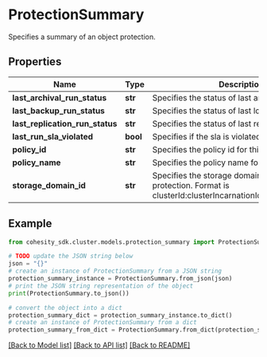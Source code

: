 # ProtectionSummary

Specifies a summary of an object protection.

## Properties

Name | Type | Description | Notes
------------ | ------------- | ------------- | -------------
**last_archival_run_status** | **str** | Specifies the status of last archival run. | [optional] 
**last_backup_run_status** | **str** | Specifies the status of last local back up run. | [optional] 
**last_replication_run_status** | **str** | Specifies the status of last replication run. | [optional] 
**last_run_sla_violated** | **bool** | Specifies if the sla is violated in last run. | [optional] 
**policy_id** | **str** | Specifies the policy id for this protection. | [optional] 
**policy_name** | **str** | Specifies the policy name for this group. | [optional] 
**storage_domain_id** | **str** | Specifies the storage domain id of this protection. Format is clusterId:clusterIncarnationId:storageDomainId. | [optional] 

## Example

```python
from cohesity_sdk.cluster.models.protection_summary import ProtectionSummary

# TODO update the JSON string below
json = "{}"
# create an instance of ProtectionSummary from a JSON string
protection_summary_instance = ProtectionSummary.from_json(json)
# print the JSON string representation of the object
print(ProtectionSummary.to_json())

# convert the object into a dict
protection_summary_dict = protection_summary_instance.to_dict()
# create an instance of ProtectionSummary from a dict
protection_summary_from_dict = ProtectionSummary.from_dict(protection_summary_dict)
```
[[Back to Model list]](../README.md#documentation-for-models) [[Back to API list]](../README.md#documentation-for-api-endpoints) [[Back to README]](../README.md)


